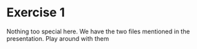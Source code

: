 # Exercise 1

Nothing too special here. We have the two files mentioned in the presentation. Play around with them
